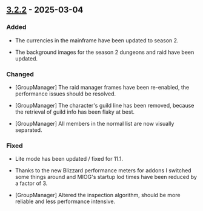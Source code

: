## [3.2.2](https://github.com/NintendoLink07/MythicIOGrabber/releases/tag/3.2.2) - 2025-03-04

### Added

- The currencies in the mainframe have been updated to season 2.

- The background images for the season 2 dungeons and raid have been updated.

### Changed

- [GroupManager] The raid manager frames have been re-enabled, the performance issues should be resolved.

- [GroupManager] The character's guild line has been removed, because the retrieval of guild info has been flaky at best.

- [GroupManager] All members in the normal list are now visually separated.

### Fixed

- Lite mode has been updated / fixed for 11.1.

- Thanks to the new Blizzard performance meters for addons I switched some things around and MIOG's startup lod times have been reduced by a factor of 3.

- [GroupManager] Altered the inspection algorithm, should be more reliable and less performance intensive.